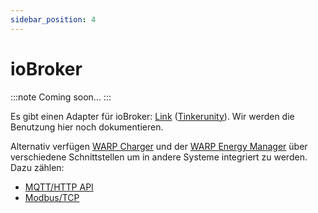 ```yaml
---
sidebar_position: 4
---
```


# ioBroker

:::note
Coming soon...
:::

Es gibt einen Adapter für ioBroker: [Link](https://github.com/pottio/ioBroker.warp) ([Tinkerunity](https://www.tinkerunity.org/topic/7563-warp-in-iobroker/)).
Wir werden die Benutzung hier noch dokumentieren.

Alternativ verfügen [WARP Charger](/docs/warp_charger/introduction) und der [WARP Energy Manager](/docs/warp_energy_manager/introduction) über verschiedene Schnittstellen
um in andere Systeme integriert zu werden. Dazu zählen:

* [MQTT/HTTP API](/docs/interfaces/mqtt_http/introduction)
* [Modbus/TCP](/docs/interfaces/modbus/introduction)

